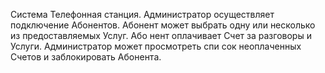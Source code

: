 Система Телефонная станция. Администратор осуществляет подключение 
Абонентов. Абонент может выбрать одну или несколько из предоставляемых Услуг. Або
нент оплачивает Счет за разговоры и Услуги. Администратор может просмотреть спи
сок неоплаченных Счетов и заблокировать Абонента. 
